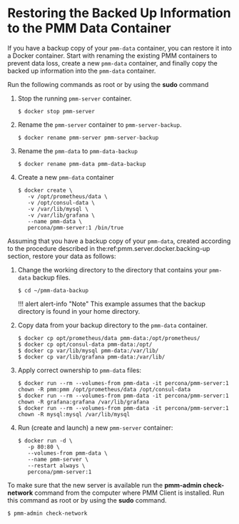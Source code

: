 # Restoring the Backed Up Information to the PMM Data Container

If you have a backup copy of your `pmm-data` container, you can restore it into a Docker container. Start with renaming the existing PMM containers to prevent data loss, create a new `pmm-data` container, and finally copy the backed up information into the `pmm-data` container.

Run the following commands as root or by using the **sudo** command

1. Stop the running `pmm-server` container.

    ```
    $ docker stop pmm-server
    ```

2. Rename the `pmm-server` container to `pmm-server-backup`.

    ```
    $ docker rename pmm-server pmm-server-backup
    ```

3. Rename the `pmm-data` to `pmm-data-backup`

    ```
    $ docker rename pmm-data pmm-data-backup
    ```

4. Create a new `pmm-data` container

    ```
    $ docker create \
       -v /opt/prometheus/data \
       -v /opt/consul-data \
       -v /var/lib/mysql \
       -v /var/lib/grafana \
       --name pmm-data \
       percona/pmm-server:1 /bin/true
    ```

Assuming that you have a backup copy of your `pmm-data`, created according to the procedure described in the:ref:pmm.server.docker.backing-up section, restore your data as follows:

1. Change the working directory to the directory that contains your `pmm-data` backup files.

    ```
    $ cd ~/pmm-data-backup
    ```

    !!! alert alert-info "Note"
        This example assumes that the backup directory is found in your home directory.

2. Copy data from your backup directory to the `pmm-data` container.

    ```
    $ docker cp opt/prometheus/data pmm-data:/opt/prometheus/
    $ docker cp opt/consul-data pmm-data:/opt/
    $ docker cp var/lib/mysql pmm-data:/var/lib/
    $ docker cp var/lib/grafana pmm-data:/var/lib/
    ```

3. Apply correct ownership to `pmm-data` files:

    ```
    $ docker run --rm --volumes-from pmm-data -it percona/pmm-server:1 chown -R pmm:pmm /opt/prometheus/data /opt/consul-data
    $ docker run --rm --volumes-from pmm-data -it percona/pmm-server:1 chown -R grafana:grafana /var/lib/grafana
    $ docker run --rm --volumes-from pmm-data -it percona/pmm-server:1 chown -R mysql:mysql /var/lib/mysql
    ```

4. Run (create and launch) a new `pmm-server` container:

    ```
    $ docker run -d \
       -p 80:80 \
       --volumes-from pmm-data \
       --name pmm-server \
       --restart always \
       percona/pmm-server:1
    ```

To make sure that the new server is available run the **pmm-admin check-network** command from the computer where PMM Client is installed. Run this command as root or by using the **sudo** command.

```
$ pmm-admin check-network
```

